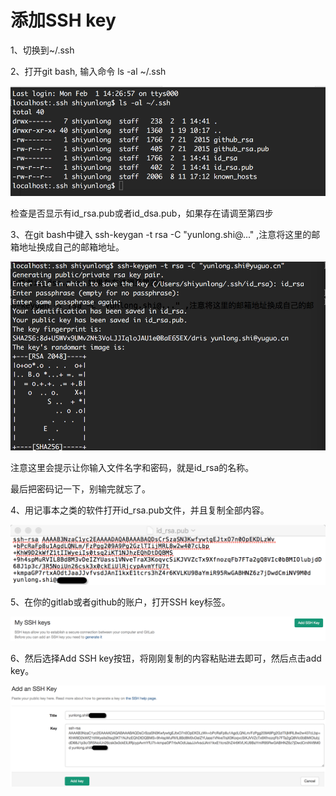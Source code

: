 # 添加SSH key

1、切换到~/.ssh

2、打开git bash, 输入命令 ls -al ~/.ssh

![image](images/SSH列表.png)

检查是否显示有id_rsa.pub或者id_dsa.pub，如果存在请调至第四步

3、在git bash中键入 ssh-keygan -t rsa -C "yunlong.shi@..." ,注意将这里的邮箱地址换成自己的邮箱地址。

![image](images/SSH创建.png)

注意这里会提示让你输入文件名字和密码，就是id_rsa的名称。

最后把密码记一下，别输完就忘了。

4、用记事本之类的软件打开id_rsa.pub文件，并且复制全部内容。

![image](images/id_rsa文件.png)

5、在你的gitlab或者github的账户，打开SSH key标签。

![image](images/MySSHKey.png)

6、然后选择Add SSH key按钮，将刚刚复制的内容粘贴进去即可，然后点击add key。

![image](images/AddSSHKey.png)